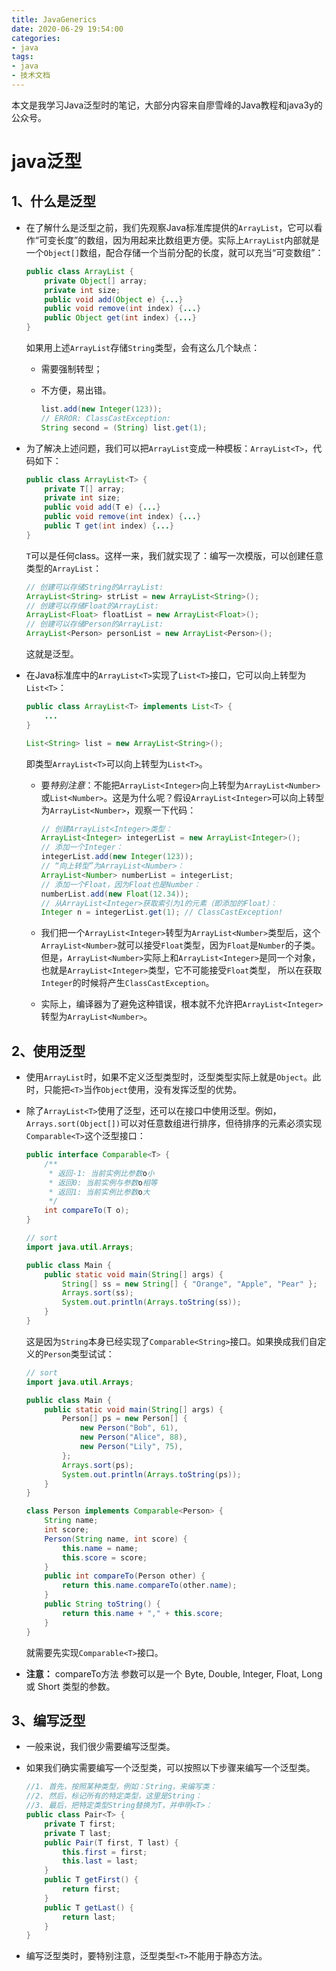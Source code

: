 ```yaml
---
title: JavaGenerics
date: 2020-06-29 19:54:00
categories:
- java
tags:
- java
- 技术文档
---
```


本文是我学习Java泛型时的笔记，大部分内容来自廖雪峰的Java教程和java3y的公众号。

<!--more-->

# java泛型

## 1、什么是泛型

- 在了解什么是泛型之前，我们先观察Java标准库提供的`ArrayList`，它可以看作“可变长度”的数组，因为用起来比数组更方便。实际上`ArrayList`内部就是一个`Object[]`数组，配合存储一个当前分配的长度，就可以充当“可变数组”：

  ```java
  public class ArrayList {
      private Object[] array;
      private int size;
      public void add(Object e) {...}
      public void remove(int index) {...}
      public Object get(int index) {...}
  }
  ```

  如果用上述`ArrayList`存储`String`类型，会有这么几个缺点：

  - 需要强制转型；

  - 不方便，易出错。

    ```java
    list.add(new Integer(123));
    // ERROR: ClassCastException:
    String second = (String) list.get(1);
    ```

- 为了解决上述问题，我们可以把`ArrayList`变成一种模板：`ArrayList<T>`，代码如下：

  ```java
  public class ArrayList<T> {
      private T[] array;
      private int size;
      public void add(T e) {...}
      public void remove(int index) {...}
      public T get(int index) {...}
  }
  ```

  `T`可以是任何class。这样一来，我们就实现了：编写一次模版，可以创建任意类型的`ArrayList`：

  ```java
  // 创建可以存储String的ArrayList:
  ArrayList<String> strList = new ArrayList<String>();
  // 创建可以存储Float的ArrayList:
  ArrayList<Float> floatList = new ArrayList<Float>();
  // 创建可以存储Person的ArrayList:
  ArrayList<Person> personList = new ArrayList<Person>();
  ```

  这就是泛型。

- 在Java标准库中的`ArrayList<T>`实现了`List<T>`接口，它可以向上转型为`List<T>`：

  ```java
  public class ArrayList<T> implements List<T> {
      ...
  }
  
  List<String> list = new ArrayList<String>();
  ```

  即类型`ArrayList<T>`可以向上转型为`List<T>`。

  - 要*特别注意*：不能把`ArrayList<Integer>`向上转型为`ArrayList<Number>`或`List<Number>`。这是为什么呢？假设`ArrayList<Integer>`可以向上转型为`ArrayList<Number>`，观察一下代码：

    ```java
    // 创建ArrayList<Integer>类型：
    ArrayList<Integer> integerList = new ArrayList<Integer>();
    // 添加一个Integer：
    integerList.add(new Integer(123));
    // “向上转型”为ArrayList<Number>：
    ArrayList<Number> numberList = integerList;
    // 添加一个Float，因为Float也是Number：
    numberList.add(new Float(12.34));
    // 从ArrayList<Integer>获取索引为1的元素（即添加的Float）：
    Integer n = integerList.get(1); // ClassCastException!
    ```

  - 我们把一个`ArrayList<Integer>`转型为`ArrayList<Number>`类型后，这个`ArrayList<Number>`就可以接受`Float`类型，因为`Float`是`Number`的子类。但是，`ArrayList<Number>`实际上和`ArrayList<Integer>`是同一个对象，也就是`ArrayList<Integer>`类型，它不可能接受`Float`类型， 所以在获取`Integer`的时候将产生`ClassCastException`。

  - 实际上，编译器为了避免这种错误，根本就不允许把`ArrayList<Integer>`转型为`ArrayList<Number>`。

## 2、使用泛型

- 使用`ArrayList`时，如果不定义泛型类型时，泛型类型实际上就是`Object`。此时，只能把`<T>`当作`Object`使用，没有发挥泛型的优势。

- 除了`ArrayList<T>`使用了泛型，还可以在接口中使用泛型。例如，`Arrays.sort(Object[])`可以对任意数组进行排序，但待排序的元素必须实现`Comparable<T>`这个泛型接口：

  ```java
  public interface Comparable<T> {
      /**
       * 返回-1: 当前实例比参数o小
       * 返回0: 当前实例与参数o相等
       * 返回1: 当前实例比参数o大
       */
      int compareTo(T o);
  }
  
  // sort
  import java.util.Arrays;
  
  public class Main {
      public static void main(String[] args) {
          String[] ss = new String[] { "Orange", "Apple", "Pear" };
          Arrays.sort(ss);
          System.out.println(Arrays.toString(ss));
      }
  }
  ```

  这是因为`String`本身已经实现了`Comparable<String>`接口。如果换成我们自定义的`Person`类型试试：

  ```java
  // sort
  import java.util.Arrays;
  
  public class Main {
      public static void main(String[] args) {
          Person[] ps = new Person[] {
              new Person("Bob", 61),
              new Person("Alice", 88),
              new Person("Lily", 75),
          };
          Arrays.sort(ps);
          System.out.println(Arrays.toString(ps));
      }
  }
  
  class Person implements Comparable<Person> {
      String name;
      int score;
      Person(String name, int score) {
          this.name = name;
          this.score = score;
      }
      public int compareTo(Person other) {
          return this.name.compareTo(other.name);
      }
      public String toString() {
          return this.name + "," + this.score;
      }
  }
  
  ```

  就需要先实现`Comparable<T>`接口。

- **注意：** compareTo方法 参数可以是一个 Byte, Double, Integer, Float, Long 或 Short 类型的参数。

## 3、编写泛型

- 一般来说，我们很少需要编写泛型类。

- 如果我们确实需要编写一个泛型类，可以按照以下步骤来编写一个泛型类。

  ```java
  //1. 首先，按照某种类型，例如：String，来编写类：
  //2. 然后，标记所有的特定类型，这里是String：
  //3. 最后，把特定类型String替换为T，并申明<T>：
  public class Pair<T> {
      private T first;
      private T last;
      public Pair(T first, T last) {
          this.first = first;
          this.last = last;
      }
      public T getFirst() {
          return first;
      }
      public T getLast() {
          return last;
      }
  }
  ```

- 编写泛型类时，要特别注意，泛型类型`<T>`不能用于静态方法。





